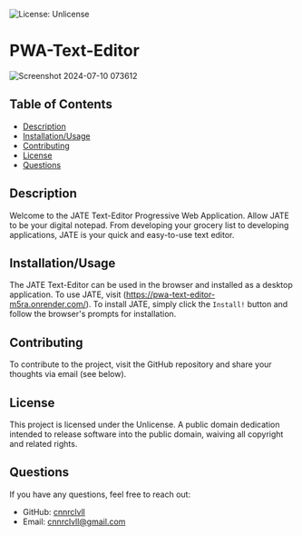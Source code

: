 ![License: Unlicense](https://img.shields.io/badge/license-Unlicense-blue.svg)

# PWA-Text-Editor
![Screenshot 2024-07-10 073612](https://github.com/cnnrclvll/PWA-Text-Editor/assets/158123085/4b325d24-1d3d-4e88-b7e6-407995f06483)


## Table of Contents
- [Description](#description)
- [Installation/Usage](#installation/usage)
- [Contributing](#contributing)
- [License](#license)
- [Questions](#questions)

## Description
Welcome to the JATE Text-Editor Progressive Web Application.  Allow JATE to be your digital notepad. From developing your grocery list to developing applications, JATE is your quick and easy-to-use text editor.

## Installation/Usage

The JATE Text-Editor can be used in the browser and installed as a desktop application. To use JATE, visit (https://pwa-text-editor-m5ra.onrender.com/). To install JATE, simply click the `Install!` button and follow the browser's prompts for installation.

## Contributing
To contribute to the project, visit the GitHub repository and share your thoughts via email (see below).

## License
This project is licensed under the Unlicense. A public domain dedication intended to release software into the public domain, waiving all copyright and related rights.

## Questions
If you have any questions, feel free to reach out:

- GitHub: [cnnrclvll](https://github.com/cnnrclvll)
- Email: <a href="mailto:cnnrclvll@gmail.com">cnnrclvll@gmail.com</a>